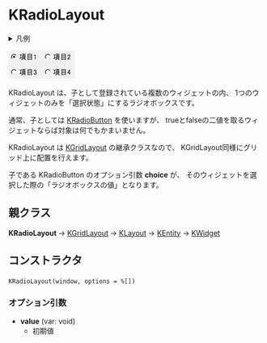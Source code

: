 # KRadioLayout

<details>
<summary>凡例</summary>

	var radioBox = new KRadioLayout(window,
		%[
			name: "radioBox"
			value: 1,
			style: %[
				space: 10
			],
		]
	);
	radioBox.add(0, 0, new KRadioButton(window, %[ label: "選択肢1", choice: 1 ]));
	radioBox.add(0, 1, new KRadioButton(window, %[ label: "選択肢2", choice: 2 ]));
	radioBox.add(0, 2, new KRadioButton(window, %[ label: "選択肢3", choice: 3 ]));
	radioBox.add(0, 2, new KRadioButton(window, %[ label: "選択肢4", choice: 4 ]));

</details>

![KRadioLayout.png](KRadioLayout.png)

KRadioLayout は、子として登録されている複数のウィジェットの内、
1つのウィジェットのみを「選択状態」にするラジオボックスです。

通常、子としては [KRadioButton](KRadioButton.md) を使いますが、
trueとfalseの二値を取るウィジェットならば対象は何でもかまいません。


KRadioLayout は [KGridLayout](KGridLayout.md) の継承クラスなので、
KGridLayout同様にグリッド上に配置を行えます。

子である KRadioButton のオプション引数 **choice** が、
そのウィジェットを選択した際の「ラジオボックスの値」となります。

## 親クラス
**KRadioLayout** -> [KGridLayout](KGridLayout.md) -> [KLayout](KLayout.md) -> [KEntity](KEntity.md) -> [KWidget](KWidget.md)

## コンストラクタ
```KRadioLayout(window, options = %[])```

### オプション引数
- **value** (var: void)
  - 初期値
